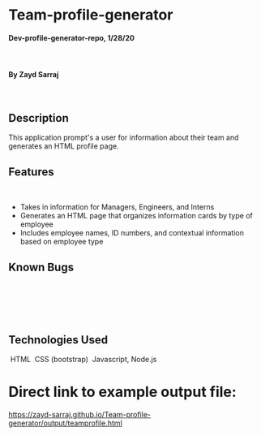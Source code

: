 # Team-profile-generator

#### Dev-profile-generator-repo, 1/28/20
​
#### By Zayd Sarraj
​
## Description

This application prompt's a user for information about their team and generates an HTML profile page.

## Features
​
* Takes in information for Managers, Engineers, and Interns
* Generates an HTML page that organizes information cards by type of employee
* Includes employee names, ID numbers, and contextual information based on employee type
 ​
## Known Bugs
​
--
​
## Technologies Used
​
HTML
​
CSS (bootstrap)
​
Javascript, Node.js
​
#  Direct link to example output file:

https://zayd-sarraj.github.io/Team-profile-generator/output/teamprofile.html
